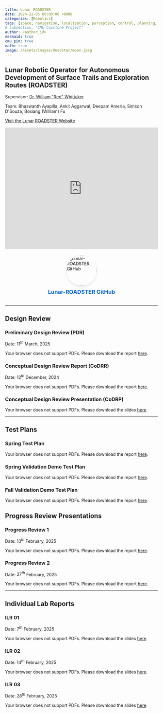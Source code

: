 ```yaml
---
title: Lunar ROADSTER
date: 2024-12-05 00:00:00 +0800
categories: [Robotics]
tags: [space, navigation, localization, perception, control, planning, electronics, design]     # TAG names should always be lowercase
# subsection: "CMU Capstone Project"
author: <author_id>
mermaid: true
cmu_pin: true
math: true
image: /assets/images/Roadster/moon.jpeg
---
```

## Lunar Robotic Operator for Autonomous Development of Surface Trails and Exploration Routes (ROADSTER)

Supervisor: [Dr. William "Red" Whittaker](https://www.ri.cmu.edu/ri-faculty/william-red-l-whittaker/) 

Team: Bhaswanth Ayapilla, Ankit Aggarwal, Deepam Ameria, Simson D'Souza, Boxiang (William) Fu


[Visit the Lunar ROADSTER Website](https://mrsdprojects.ri.cmu.edu/2025teami/)
<iframe 
    src="https://mrsdprojects.ri.cmu.edu/2025teami/" 
    width="100%" 
    height="400" 
    frameborder="0" 
    allowfullscreen>
</iframe>

<!-- <a href="https://github.com/Lunar-ROADSTER" target="_blank">
    <img src="https://avatars.githubusercontent.com/u/104859443?v=4" alt="Lunar-ROADSTER GitHub" width="100">
</a>
<a href="https://github.com/Lunar-ROADSTER">GitHub</a> -->

<!-- <div style="text-align: center;">
    <a href="https://github.com/Lunar-ROADSTER" target="_blank" style="text-decoration: none; color: inherit;">
        <img src="https://avatars.githubusercontent.com/u/104859443?v=4" alt="Lunar-ROADSTER GitHub" style="width: 120px; border-radius: 50%; margin-bottom: 10px;">
        <p style="font-size: 18px; font-weight: bold;">Visit Lunar-ROADSTER on GitHub</p>
    </a>
</div> -->

<div style="display: flex; flex-direction: column; align-items: center; gap: 10px; padding: 20px; margin: 0 auto; background-color: transparent; color: #000;">
    <a href="https://github.com/Lunar-ROADSTER" target="_blank" style="text-decoration: none; color: inherit;">
        <img src="https://github.com/LunarROADSTER.png" alt="Lunar-ROADSTER GitHub" style="width: 100px; height: 100px; border-radius: 50%; box-shadow: 0px 4px 8px rgba(0,0,0,0.1);">
    </a>
    <a href="https://github.com/Lunar-ROADSTER" target="_blank" style="text-decoration: none; color: #0366d6; font-size: 18px; font-weight: bold;">
        Lunar-ROADSTER GitHub
    </a>
</div>


---

## Design Review

### Preliminary Design Review (PDR)

Date: $11^{th}$ March, $2025$

<object data="/assets/pdfs/capstone/TeamI_PDR.pdf" width="100%" height="800" type="application/pdf">
    <p>Your browser does not support PDFs. Please download the report <a href="/assets/pdfs/capstone/TeamI_PDR.pdf">here</a>.</p>
</object>

### Conceptual Design Review Report (CoDRR)

Date: $12^{th}$ December, $2024$

<object data="/assets/pdfs/capstone/TeamI_CoDR_Report.pdf" width="100%" height="800" type="application/pdf">
    <p>Your browser does not support PDFs. Please download the report <a href="/assets/pdfs/capstone/TeamI_CoDR_Report.pdf">here</a>.</p>
</object>

### Conceptual Design Review Presentation (CoDRP)

<object data="/assets/pdfs/capstone/TeamI_CoDR_Slides.pdf" width="100%" height="800" type="application/pdf">
    <p>Your browser does not support PDFs. Please download the slides <a href="/assets/pdfs/capstone/TeamI_CoDR_Slides.pdf">here</a>.</p>
</object>

---

## Test Plans

### Spring Test Plan

<object data="/assets/pdfs/capstone/TeamI_SpringTestPlan.pdf" width="100%" height="800" type="application/pdf">
    <p>Your browser does not support PDFs. Please download the report <a href="/assets/pdfs/capstone/TeamI_SpringTestPlan.pdf">here</a>.</p>
</object>

### Spring Validation Demo Test Plan

<object data="/assets/pdfs/capstone/TeamI_SVD.pdf" width="100%" height="800" type="application/pdf">
    <p>Your browser does not support PDFs. Please download the report <a href="/assets/pdfs/capstone/TeamI_SVD.pdf">here</a>.</p>
</object>

### Fall Validation Demo Test Plan

<object data="/assets/pdfs/capstone/TeamI_FVD.pdf" width="100%" height="800" type="application/pdf">
    <p>Your browser does not support PDFs. Please download the report <a href="/assets/pdfs/capstone/TeamI_FVD.pdf">here</a>.</p>
</object>

## Progress Review Presentations

### Progress Review 1

Date: $13^{th}$ February, $2025$

<object data="/assets/pdfs/capstone/TeamI_Progress_Review_1.pdf" width="100%" height="800" type="application/pdf">
    <p>Your browser does not support PDFs. Please download the report <a href="/assets/pdfs/capstone/TeamI_Progress_Review_1.pdf">here</a>.</p>
</object>


### Progress Review 2

Date: $27^{th}$ February, $2025$

<object data="/assets/pdfs/capstone/TeamI_Progress_Review_2.pdf" width="100%" height="800" type="application/pdf">
    <p>Your browser does not support PDFs. Please download the report <a href="/assets/pdfs/capstone/TeamI_Progress_Review_2.pdf">here</a>.</p>
</object>

---

## Individual Lab Reports

### ILR 01

Date: $7^{th}$ February, $2025$

<object data="/assets/pdfs/capstone/Bhaswanth_Ayapilla_ILR01.pdf" width="100%" height="800" type="application/pdf">
    <p>Your browser does not support PDFs. Please download the slides <a href="/assets/pdfs/capstone/Bhaswanth_Ayapilla_ILR01.pdf">here</a>.</p>
</object>

### ILR 02

Date: $14^{th}$ February, $2025$

<object data="/assets/pdfs/capstone/Bhaswanth_Ayapilla_ILR02.pdf" width="100%" height="800" type="application/pdf">
    <p>Your browser does not support PDFs. Please download the slides <a href="/assets/pdfs/capstone/Bhaswanth_Ayapilla_ILR02.pdf">here</a>.</p>
</object>


### ILR 03

Date: $28^{th}$ February, $2025$

<object data="/assets/pdfs/capstone/Bhaswanth_Ayapilla_ILR03.pdf" width="100%" height="800" type="application/pdf">
    <p>Your browser does not support PDFs. Please download the slides <a href="/assets/pdfs/capstone/Bhaswanth_Ayapilla_ILR03.pdf">here</a>.</p>
</object>

